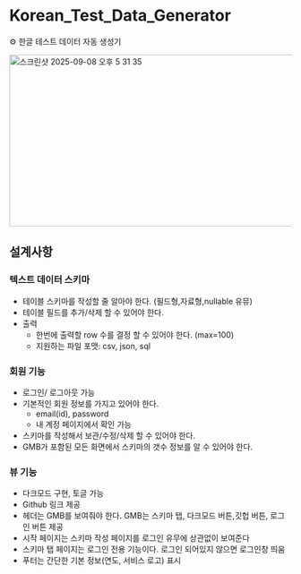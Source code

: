 # Korean_Test_Data_Generator

⚙️ 한글 테스트 데이터 자동 생성기

<img width="822" height="307" alt="스크린샷 2025-09-08 오후 5 31 35" src="https://github.com/user-attachments/assets/b1e07c12-a6a4-4101-9b0c-2ba5c0aee1fe" />


## 설계사항

### 텍스트 데이터 스키마

* 테이블 스키마를 작성할 줄 알아야 한다. (필드형,자료형,nullable 유뮤)
* 테이블 필드를 추가/삭제 할 수 있어야 한다.
* 출력
    - 한번에 출력할 row 수를 결정 할 수 있어야 한다. (max=100)
    - 지원하는 파일 포맷: csv, json, sql

### 회원 기능
* 로그인/ 로그아웃 가능
* 기본적인 회원 정보를 가지고 있어야 한다.
    - email(id), password
    - 내 계정 페이지에서 확인 가능
* 스키마를 작성해서 보관/수정/삭제 할 수 있어야 한다.
* GMB가 포함된 모든 화면에서 스키마의 갯수 정보를 알 수 있어야 한다.

### 뷰 기능
* 다크모드 구현, 토글 가능
* Github 링크 제공
* 헤더는 GMB를 보여줘야 한다. GMB는 스키마 탭, 다크모드 버튼,깃헙 버튼, 로그인 버튼 제공
* 시작 페이지는 스키마 작성 페이지를 로그인 유무에 상관없이 보여준다
* 스키마 탭 페이지는 로그인 전용 기능이다. 로그인 되어있지 않으면 로그인창 띄움
* 푸터는 간단한 기본 정보(연도, 서비스 로고) 표시
